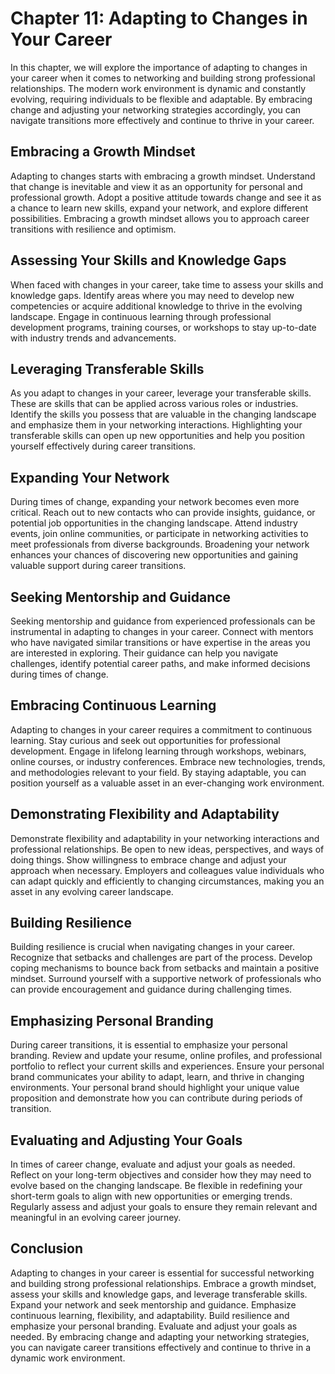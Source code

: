 Chapter 11: Adapting to Changes in Your Career
==============================================

In this chapter, we will explore the importance of adapting to changes in your career when it comes to networking and building strong professional relationships. The modern work environment is dynamic and constantly evolving, requiring individuals to be flexible and adaptable. By embracing change and adjusting your networking strategies accordingly, you can navigate transitions more effectively and continue to thrive in your career.

Embracing a Growth Mindset
--------------------------

Adapting to changes starts with embracing a growth mindset. Understand that change is inevitable and view it as an opportunity for personal and professional growth. Adopt a positive attitude towards change and see it as a chance to learn new skills, expand your network, and explore different possibilities. Embracing a growth mindset allows you to approach career transitions with resilience and optimism.

Assessing Your Skills and Knowledge Gaps
----------------------------------------

When faced with changes in your career, take time to assess your skills and knowledge gaps. Identify areas where you may need to develop new competencies or acquire additional knowledge to thrive in the evolving landscape. Engage in continuous learning through professional development programs, training courses, or workshops to stay up-to-date with industry trends and advancements.

Leveraging Transferable Skills
------------------------------

As you adapt to changes in your career, leverage your transferable skills. These are skills that can be applied across various roles or industries. Identify the skills you possess that are valuable in the changing landscape and emphasize them in your networking interactions. Highlighting your transferable skills can open up new opportunities and help you position yourself effectively during career transitions.

Expanding Your Network
----------------------

During times of change, expanding your network becomes even more critical. Reach out to new contacts who can provide insights, guidance, or potential job opportunities in the changing landscape. Attend industry events, join online communities, or participate in networking activities to meet professionals from diverse backgrounds. Broadening your network enhances your chances of discovering new opportunities and gaining valuable support during career transitions.

Seeking Mentorship and Guidance
-------------------------------

Seeking mentorship and guidance from experienced professionals can be instrumental in adapting to changes in your career. Connect with mentors who have navigated similar transitions or have expertise in the areas you are interested in exploring. Their guidance can help you navigate challenges, identify potential career paths, and make informed decisions during times of change.

Embracing Continuous Learning
-----------------------------

Adapting to changes in your career requires a commitment to continuous learning. Stay curious and seek out opportunities for professional development. Engage in lifelong learning through workshops, webinars, online courses, or industry conferences. Embrace new technologies, trends, and methodologies relevant to your field. By staying adaptable, you can position yourself as a valuable asset in an ever-changing work environment.

Demonstrating Flexibility and Adaptability
------------------------------------------

Demonstrate flexibility and adaptability in your networking interactions and professional relationships. Be open to new ideas, perspectives, and ways of doing things. Show willingness to embrace change and adjust your approach when necessary. Employers and colleagues value individuals who can adapt quickly and efficiently to changing circumstances, making you an asset in any evolving career landscape.

Building Resilience
-------------------

Building resilience is crucial when navigating changes in your career. Recognize that setbacks and challenges are part of the process. Develop coping mechanisms to bounce back from setbacks and maintain a positive mindset. Surround yourself with a supportive network of professionals who can provide encouragement and guidance during challenging times.

Emphasizing Personal Branding
-----------------------------

During career transitions, it is essential to emphasize your personal branding. Review and update your resume, online profiles, and professional portfolio to reflect your current skills and experiences. Ensure your personal brand communicates your ability to adapt, learn, and thrive in changing environments. Your personal brand should highlight your unique value proposition and demonstrate how you can contribute during periods of transition.

Evaluating and Adjusting Your Goals
-----------------------------------

In times of career change, evaluate and adjust your goals as needed. Reflect on your long-term objectives and consider how they may need to evolve based on the changing landscape. Be flexible in redefining your short-term goals to align with new opportunities or emerging trends. Regularly assess and adjust your goals to ensure they remain relevant and meaningful in an evolving career journey.

Conclusion
----------

Adapting to changes in your career is essential for successful networking and building strong professional relationships. Embrace a growth mindset, assess your skills and knowledge gaps, and leverage transferable skills. Expand your network and seek mentorship and guidance. Emphasize continuous learning, flexibility, and adaptability. Build resilience and emphasize your personal branding. Evaluate and adjust your goals as needed. By embracing change and adapting your networking strategies, you can navigate career transitions effectively and continue to thrive in a dynamic work environment.
